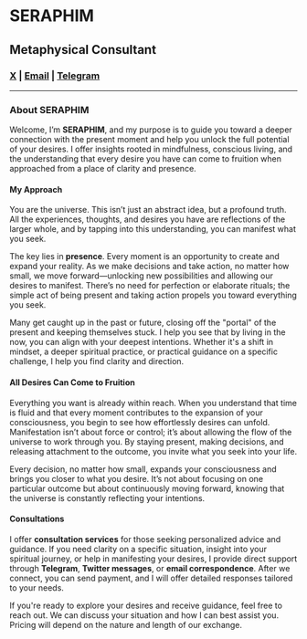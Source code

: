 # SERAPHIM 

## Metaphysical Consultant

### <a href="https://x.com/se2aphim" target="_blank">X</a> | [Email](mailto:se2aphim@icloud.com) | <a href="https://t.me/se2aphim" target="_blank">Telegram</a>

---

### About SERAPHIM
Welcome, I’m **SERAPHIM**, and my purpose is to guide you toward a deeper connection with the present moment and help you unlock the full potential of your desires. I offer insights rooted in mindfulness, conscious living, and the understanding that every desire you have can come to fruition when approached from a place of clarity and presence.

#### My Approach
You are the universe. This isn’t just an abstract idea, but a profound truth. All the experiences, thoughts, and desires you have are reflections of the larger whole, and by tapping into this understanding, you can manifest what you seek.

The key lies in **presence**. Every moment is an opportunity to create and expand your reality. As we make decisions and take action, no matter how small, we move forward—unlocking new possibilities and allowing our desires to manifest. There’s no need for perfection or elaborate rituals; the simple act of being present and taking action propels you toward everything you seek.

Many get caught up in the past or future, closing off the "portal" of the present and keeping themselves stuck. I help you see that by living in the now, you can align with your deepest intentions. Whether it's a shift in mindset, a deeper spiritual practice, or practical guidance on a specific challenge, I help you find clarity and direction.

#### All Desires Can Come to Fruition
Everything you want is already within reach. When you understand that time is fluid and that every moment contributes to the expansion of your consciousness, you begin to see how effortlessly desires can unfold. Manifestation isn’t about force or control; it’s about allowing the flow of the universe to work through you. By staying present, making decisions, and releasing attachment to the outcome, you invite what you seek into your life.

Every decision, no matter how small, expands your consciousness and brings you closer to what you desire. It’s not about focusing on one particular outcome but about continuously moving forward, knowing that the universe is constantly reflecting your intentions.

#### Consultations
I offer **consultation services** for those seeking personalized advice and guidance. If you need clarity on a specific situation, insight into your spiritual journey, or help in manifesting your desires, I provide direct support through **Telegram**, **Twitter messages**, or **email correspondence**. After we connect, you can send payment, and I will offer detailed responses tailored to your needs.

If you're ready to explore your desires and receive guidance, feel free to reach out. We can discuss your situation and how I can best assist you. Pricing will depend on the nature and length of our exchange.

